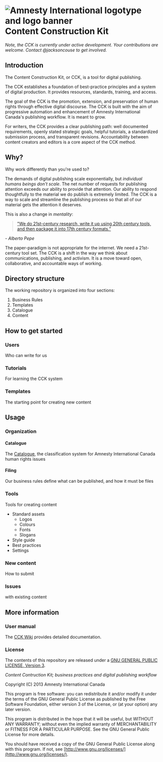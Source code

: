![Amnesty International logotype and logo banner](http://amnesty.ca/sites/default/files/ai-lockup-2c-banner.png)
Content Construction Kit
===================================

*Note, the CCK is currently under active development. Your contributions are welcome. Contact @jacksoncouse to get involved.*

## Introduction

The Content Construction Kit, or CCK, is a tool for digital publishing. 

The CCK establishes a foundation of best-practice principles and a system of digital production. It provides resources, standards, training, and access.

The goal of the CCK is the promotion, extension, and preservation of human rights through effective digital discourse. The CCK is built with the aim of progressive automation and enhancement of Amnesty International Canada's publishing workflow. It is meant to grow.

For writers, the CCK provides a clear publishing path: well documented requirements, openly stated strategic goals, helpful tutorials, a standardized submission process, and transparent revisions. Accountability between content creators and editors is a core aspect of the CCK method.

## Why?

Why work differently than you're used to? 

The demands of digital publishing scale exponentially, but _individual humans beings don't scale_. The net number of requests for publishing attention exceeds our ability to provide that attention. Our ability to respond thoughtfully to the material we do publish is extremely limited. The CCK is a way to scale and streamline the publishing process so that all of our material gets the attention it deserves. 

This is also a change in _mentality_: 

> ["We do 21st-century research, write it up using 20th century tools, and then package it into 17th century formats.”](http://facilitatingchange.org/2012/11/failfaire-dc-publishing/)

_- Alberto Pepe_

The paper-paradigm is not appropriate for the internet. We need a 21st-century tool set. The CCK is a shift in the way we think about communications, publishing, and activism. It is a move toward open, collaborative, and accountable ways of working.

## Directory structure

The working repository is organized into four sections:

1. Business Rules
1. Templates
1. Catalogue
1. Content

## How to get started 

### Users

Who can write for us 

### Tutorials

For learning the CCK system

### Templates

The starting point for creating new content

## Usage

### Organization

#### Catalogue

The [Catalogue](https://github.com/AmnestyInternational/ContentKit/blob/master/catalogue.md), the classification system for Amnesty International Canada human rights issues

#### Filing

Our business rules define what can be published, and how it must be files

### Tools

Tools for creating content

- Standard assets
	- Logos
	- Colours
	- Fonts
	- Slogans
- Style guide
- Best practices
- Settings

### New content

How to submit

### Issues

with existing content

## More information

### User manual

The [CCK Wiki](https://github.com/AmnestyInternational/ContentKit/wiki) provides detailed documentation.

### License

The contents of this repository are released under a [GNU GENERAL PUBLIC LICENSE, Version 3](/LICENSE.txt). 

_Content Contruction Kit; business practices and digital publishing workflow_

Copyright (C) 2013 Amnesty International Canada

This program is free software: you can redistribute it and/or modify it under the terms of the GNU General Public License as published by the Free Software Foundation, either version 3 of the License, or (at your option) any later version.

This program is distributed in the hope that it will be useful, but WITHOUT ANY WARRANTY; without even the implied warranty of MERCHANTABILITY or FITNESS FOR A PARTICULAR PURPOSE.  See the GNU General Public License for more details.

You should have received a copy of the GNU General Public License along with this program.  If not, see [http://www.gnu.org/licenses/](http://www.gnu.org/licenses/).
